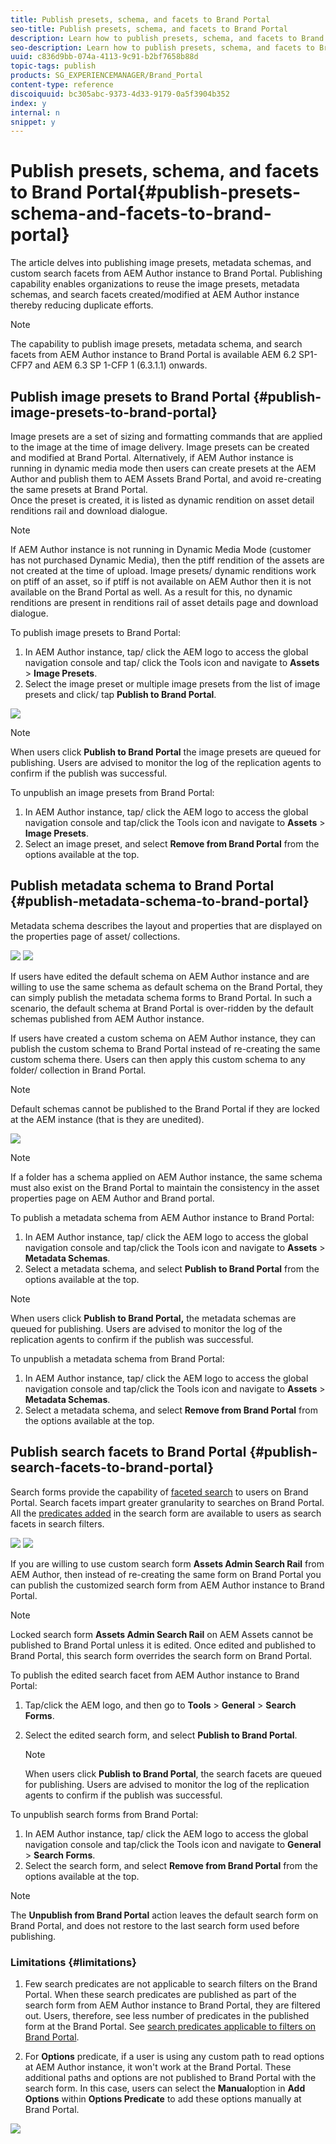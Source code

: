 ```yaml
---
title: Publish presets, schema, and facets to Brand Portal
seo-title: Publish presets, schema, and facets to Brand Portal
description: Learn how to publish presets, schema, and facets to Brand Portal.
seo-description: Learn how to publish presets, schema, and facets to Brand Portal.
uuid: c836d9bb-074a-4113-9c91-b2bf7658b88d
topic-tags: publish
products: SG_EXPERIENCEMANAGER/Brand_Portal
content-type: reference
discoiquuid: bc305abc-9373-4d33-9179-0a5f3904b352
index: y
internal: n
snippet: y
---
```


# Publish presets, schema, and facets to Brand Portal{#publish-presets-schema-and-facets-to-brand-portal}

The article delves into publishing image presets, metadata schemas, and custom search facets from AEM Author instance to Brand Portal. Publishing capability enables organizations to reuse the image presets, metadata schemas, and search facets created/modified at AEM Author instance thereby reducing duplicate efforts.

>[!NOTE]
>
>The capability to publish image presets, metadata schema, and search facets from AEM Author instance to Brand Portal is available AEM 6.2 SP1-CFP7 and AEM 6.3 SP 1-CFP 1 (6.3.1.1) onwards.

## Publish image presets to Brand Portal {#publish-image-presets-to-brand-portal}

Image presets are a set of sizing and formatting commands that are applied to the image at the time of image delivery. Image presets can be created and modified at Brand Portal. Alternatively, if AEM Author instance is running in dynamic media mode then users can create presets at the AEM Author and publish them to AEM Assets Brand Portal, and avoid re-creating the same presets at Brand Portal.  
Once the preset is created, it is listed as dynamic rendition on asset detail renditions rail and download dialogue.

>[!NOTE]
>
>If AEM Author instance is not running in Dynamic Media Mode (customer has not purchased Dynamic Media), then the  ptiff  rendition of the assets are not created at the time of upload. Image presets/ dynamic renditions work on ptiff of an asset, so if ptiff is not available on AEM Author then it is not available on the Brand Portal as well. As a result for this, no dynamic renditions are present in renditions rail of asset details page and download dialogue.

To publish image presets to Brand Portal:

1. In AEM Author instance, tap/ click the AEM logo to access the global navigation console and tap/ click the Tools icon and navigate to **Assets** &gt; **Image Presets**.
2. Select the image preset or multiple image presets from the list of image presets and click/ tap **Publish to Brand Portal**.

![](assets/publishpreset.png)

>[!NOTE]
>
>When users click **Publish to Brand Portal** the image presets are queued for publishing. Users are advised to monitor the log of the replication agents to confirm if the publish was successful.

To unpublish an image presets from Brand Portal:

1. In AEM Author instance, tap/ click the AEM logo to access the global navigation console and tap/click the Tools icon and navigate to **Assets** &gt; **Image Presets**.
2. Select an image preset, and select **Remove from Brand Portal** from the options available at the top.

## Publish metadata schema to Brand Portal  {#publish-metadata-schema-to-brand-portal}

Metadata schema describes the layout and properties that are displayed on the properties page of asset/ collections.

![](assets/metadata-schema-editor.png) ![](assets/asset-properties-1.png)

If users have edited the default schema on AEM Author instance and are willing to use the same schema as default schema on the Brand Portal, they can simply publish the metadata schema forms to Brand Portal. In such a scenario, the default schema at Brand Portal is over-ridden by the default schemas published from AEM Author instance.

If users have created a custom schema on AEM Author instance, they can publish the custom schema to Brand Portal instead of re-creating the same custom schema there. Users can then apply this custom schema to any folder/ collection in Brand Portal.

>[!NOTE]
>
>Default schemas cannot be published to the Brand Portal if they are locked at the AEM instance (that is they are unedited).

![](assets/default-schema-form.png)

>[!NOTE]
>
>If a folder has a schema applied on AEM Author instance, the same schema must also exist on the Brand Portal to maintain the consistency in the asset properties page on AEM Author and Brand portal.

To publish a metadata schema from AEM Author instance to Brand Portal:

1. In AEM Author instance, tap/ click the AEM logo to access the global navigation console and tap/click the Tools icon and navigate to **Assets** &gt; **Metadata Schemas**.
2. Select a metadata schema, and select **Publish to Brand Portal** from the options available at the top.

>[!NOTE]
>
>When users click **Publish to Brand Portal,** the metadata schemas are queued for publishing. Users are advised to monitor the log of the replication agents to confirm if the publish was successful.

To unpublish a metadata schema from Brand Portal:

1. In AEM Author instance, tap/ click the AEM logo to access the global navigation console and tap/click the Tools icon and navigate to **Assets** &gt; **Metadata Schemas**.
2. Select a metadata schema, and select **Remove from Brand Portal** from the options available at the top.

## Publish search facets to Brand Portal {#publish-search-facets-to-brand-portal}

Search forms provide the capability of [faceted search](../using/brand-portal-search-facets.md) to users on Brand Portal. Search facets impart greater granularity to searches on Brand Portal. All the [predicates added](https://helpx.adobe.com/experience-manager/6-5/assets/using/search-facets.html#AddingaPredicate) in the search form are available to users as search facets in search filters.

![](assets/property-predicate-removed.png)
![](assets/search-form.png)

If you are willing to use custom search form **Assets Admin Search Rail** from AEM Author, then instead of re-creating the same form on Brand Portal you can publish the customized search form from AEM Author instance to Brand Portal.

>[!NOTE]
>
>Locked search form **Assets Admin Search Rail** on AEM Assets cannot be published to Brand Portal unless it is edited. Once edited and published to Brand Portal, this search form overrides the search form on Brand Portal.

To publish the edited search facet from AEM Author instance to Brand Portal:

1. Tap/click the AEM logo, and then go to **Tools** &gt; **General** &gt; **Search Forms**.
2. Select the edited search form, and select **Publish to Brand Portal**.

   >[!NOTE]
   >
   >When users click **Publish to Brand Portal**, the search facets are queued for publishing. Users are advised to monitor the log of the replication agents to confirm if the publish was successful.

To unpublish search forms from Brand Portal:

1. In AEM Author instance, tap/ click the AEM logo to access the global navigation console and tap/click the Tools icon and navigate to **General** &gt; **Search Forms**.
2. Select the search form, and select **Remove from Brand Portal** from the options available at the top.

>[!NOTE]
>
>The **Unpublish from Brand Portal** action leaves the default search form on Brand  Portal,  and does not restore to the last search form used before publishing.

### Limitations {#limitations}

1. Few search predicates are not applicable to search filters on the Brand Portal. When these search predicates are published as part of the search form from AEM Author instance to Brand Portal, they are filtered out. Users, therefore, see less number of predicates in the published form at the Brand Portal. See [search predicates applicable to filters on Brand Portal](../using/brand-portal-search-facets.md#list-of-search-predicates).

2. For **Options** predicate, if a user is using any custom path to read options at AEM Author instance, it won't work at the Brand Portal. These additional paths and options are not published to Brand Portal with the search form. In this case, users can select the **Manual**option in **Add Options** within **Options Predicate** to add these options manually at Brand Portal.

![](assets/options-predicate-manual.png)
